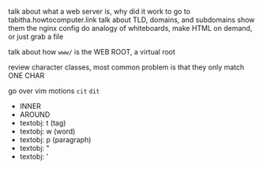 talk about what a web server is, why did it work to go to tabitha.howtocomputer.link
talk about TLD, domains, and subdomains
show them the nginx config
do analogy of whiteboards, make HTML on demand, or just grab a file

talk about how `www/` is the WEB ROOT, a virtual root

review character classes, most common problem is that they only match ONE CHAR

go over vim motions `cit` `dit` 
 - INNER
 - AROUND
 - textobj: t (tag)
 - textobj: w (word)
 - textobj: p (paragraph)
 - textobj: "
 - textobj: '

